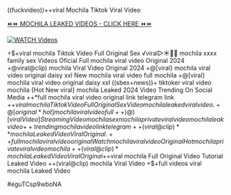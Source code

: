 ((fuckvideo))++viral Mochila Tiktok Viral Video


[⏩⏩ MOCHILA LEAKED VIDEOS - CLICK HERE ⏪⏪](https://mov24.shop/watch/mochila)

[![WATCH Videos](https://i.imgur.com/dJHk4Zq.gif)](https://mov24.shop/watch/mochila)




























+$+viral mochila Tiktok Video Full Original Sex
️√viral▷☀️👄💥 mochila xxxx family sex Videos Oficial
Full mochila viral video Original 2024 +@viral@clip) mochila Viral Video Original 2024 +@[viral} mochila viral video original daisy xxl New mochila viral video full mochila +@[viral} mochila viral video original daisy xxl ((sbex+news))+ tiktoker viral video mochila {Hot New viral} mochila Leaked 2024 Video Trending On Social Media
++*full mochila viral video original link telegram link
+$+viral mochila Tiktok Video Full Original Sex Video
mochila leaked viral video. +@[original*hot] mochila viral video full ++)@)[viral Video] Streaming Video mochila sex mochila private viral video mochila leak video
{++trending} mochila video link telegram
++(viral@clip)** mochila Leaked Video Viral Original. ++full mochila viral video original {Watch} mochila viral video Original Hot mochila private viral video mochila ++(viral@clip)* mochila Leaked Video Viral Original  +$+viral mochila Full Original Video Tutorial Leaked Video ++(viral@clip) mochila Viral Video +$+full videos viral mochila Leaked Video


#eguTCsp9wboNA
